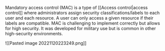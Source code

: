 Mandatory access control (MAC) is a type of [[Access control|access control]] where administrators assign security classifications/labels to each user and each resource. A user can only access a given resource if their labels are compatible. MAC is challenging to implement correctly but allows for high security. It was developed for military use but is common in other high-security environments.

![[Pasted image 20221120223249.png]]